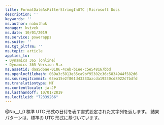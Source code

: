 ```yaml
---
title: FormatDateAsFilterStringInUTC |Microsoft Docs
description: ''
keywords: ''
ms.author: nabuthuk
manager: kvivek
ms.date: 10/01/2019
ms.service: powerapps
ms.suite: ''
ms.tgt_pltfrm: ''
ms.topic: article
applies_to:
- Dynamics 365 (online)
- Dynamics 365 Version 9.x
ms.assetid: daa5d6ae-0186-4ceb-b1ee-c5e548167bbd
ms.openlocfilehash: 069a3c5013e35ca9bf95302c36c5834944f582d6
ms.sourcegitcommit: 63ea15e2f861d43333aacda19230cd8922d7bdfd
ms.translationtype: MT
ms.contentlocale: ja-JP
ms.lasthandoff: 10/01/2019
ms.locfileid: "72339266"
---
```

@No__t_0 標準 UTC 形式の日付を表す書式設定された文字列を返します。 結果パターンは、標準の UTC 形式に基づいています。
